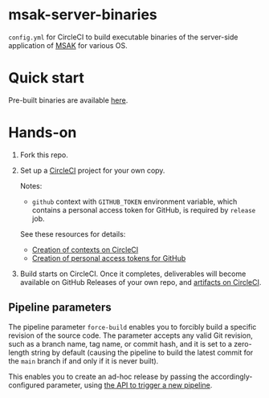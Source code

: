 # msak-server-binaries

`config.yml` for CircleCI to build executable binaries of the server-side application of [MSAK](https://github.com/m-lab/msak) for various OS.

# Quick start

Pre-built binaries are available [here](https://github.com/makotom/msak-server-binaries/releases).

# Hands-on

1.  Fork this repo.

2.  Set up a [CircleCI](https://circleci.com/) project for your own copy.

    Notes:

    - `github` context with `GITHUB_TOKEN` environment variable, which contains a personal access token for GitHub, is required by `release` job.

    See these resources for details:

    - [Creation of contexts on CircleCI](https://circleci.com/docs/2.0/contexts/#creating-and-using-a-context)
    - [Creation of personal access tokens for GitHub](https://help.github.com/en/github/authenticating-to-github/creating-a-personal-access-token-for-the-command-line#creating-a-token)

3.  Build starts on CircleCI. Once it completes, deliverables will become available on GitHub Releases of your own repo, and [artifacts on CircleCI](https://circleci.com/docs/2.0/artifacts/).

## Pipeline parameters

The pipeline parameter `force-build` enables you to forcibly build a specific revision of the source code.
The parameter accepts any valid Git revision, such as a branch name, tag name, or commit hash, and it is set to a zero-length string by default (causing the pipeline to build the latest commit for the `main` branch if and only if it is never built).

This enables you to create an ad-hoc release by passing the accordingly-configured parameter, using [the API to trigger a new pipeline](https://circleci.com/docs/api/v2/#operation/triggerPipeline).
